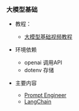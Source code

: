 ### 大模型基础
* 教程：
  * [大模型基础视频教程](https://www.bilibili.com/video/BV1Bo4y1A7FU/)

* 环境依赖
  * openai 调用API
  * dotenv 存储
  
* 主要内容
  * [Prompt Engineer](./1_prompt.md)
  * [LangChain](./2_lanchain.md)